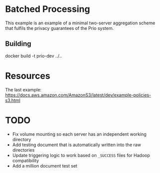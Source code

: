 # Batched Processing

This example is an example of a minimal two-server aggregation scheme that
fulfils the privacy guarantees of the Prio system.

## Building

docker build -t prio-dev ../..


# Resources

The last example:
https://docs.aws.amazon.com/AmazonS3/latest/dev/example-policies-s3.html


# TODO

* Fix volume mounting so each server has an independent working directory
* Add testing document that is automatically written into the raw directories
* Update triggering logic to work based on `_SUCCESS` files for Hadoop compatibility
* Add a million document test set